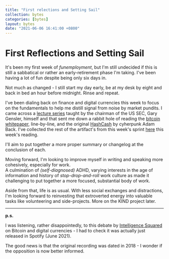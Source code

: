 ```yaml
---
title: "First relections and Setting Sail"
collection: bytes
categories: [bytes]
layout: bytes
date: "2021-06-06 16:41:00 +0800"
---
```


# First Reflections and Setting Sail

It's been my first week of _funemployment_, but I'm still undecided if this is still a sabbatical or rather an early-retirement phase I'm taking. 
I've been having a lot of fun despite being only six days in.

Not much as changed - I still start my day early, be at my desk by eight and back in bed an hour before midnight. Rinse and repeat.  

I've been dialing back on finance and digital currencies this week to focus on the fundamentals to help me distill signal from noise by market pundits. 
I came across a [lecture series](https://www.youtube.com/watch?v=EH6vE97qIP4&list=PLUl4u3cNGP63UUkfL0onkxF6MYgVa04Fn) taught by the chairman of the US SEC, Gary Gensler, himself and that sent me down a rabbit hole of reading the [bitcoin whitepaper](https://bitcoin.org/bitcoin.pdf), line-by-line, and the original [HashCash](http://www.hashcash.org/papers/announce.txt) by cyherpunk Adam Back. I've collected the rest of the artifact's from this week's sprint [here](https://github.com/czhc/bookmarks/blob/main/sprints/s1-0601.md) this week's reading.

I'll aim to put together a more proper summary or changelog at the conclusion of each.

Moving forward, I'm looking to improve myself in writing and speaking more cohesively, especially for work.  
A culmination of _(self-diagnosed)_ ADHD, varying interests in the age of information and history of _stop-drop-and-roll_ work culture as made it challenging to put together a more focused, substantial body of work.

Aside from that, life is as usual. With less social exchanges and distractions, I'm looking forward to reinvesting that extroverted energy into valuable tasks like volunteering and side-projects. More on the KIND project later. 

---

**p.s.**

I was listening, rather disappointedly, to this debate by [Intelligence Squared](https://www.intelligencesquaredus.org/debates/bitcoin-more-bubble-and-here-stay) on Bitcoin and digital currencies - I had to check it was actually just released in Spotify (June 2021). 

The good news is that the original recording was dated in 2018 - I wonder if the opposition is now better informed.
